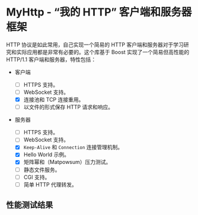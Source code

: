 # MyHttp - “我的 HTTP” 客户端和服务器框架

HTTP 协议是如此常用，自己实现一个简易的 HTTP 客户端和服务器对于学习研究和实际应用都是非常有必要的。这个库基于 Boost 实现了一个简易但高性能的 HTTP/1.1 客户端和服务器，特性包括：

- 客户端

  - [ ] HTTPS 支持。
  - [ ] WebSocket 支持。
  - [x] 连接池和 TCP 连接重用。
  - [ ] 以文件的形式保存 HTTP 请求和响应。

- 服务器

  - [ ] HTTPS 支持。
  - [ ] WebSocket 支持。
  - [x] `Keep-Alive` 和 `Connection` 连接管理机制。
  - [x] Hello World 示例。
  - [x] 矩阵幂和（Matpowsum）压力测试。
  - [ ] 静态文件服务。
  - [ ] CGI 支持。
  - [ ] 简单 HTTP 代理转发。

## 性能测试结果
